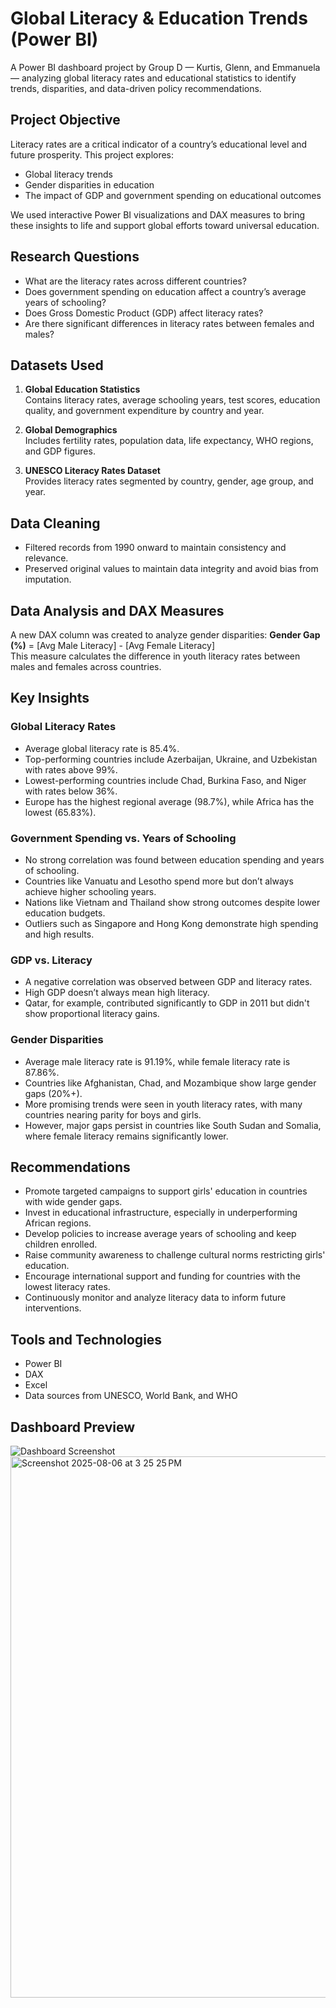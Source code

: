 # Global Literacy & Education Trends (Power BI)

A Power BI dashboard project by Group D — Kurtis, Glenn, and Emmanuela — analyzing global literacy rates and educational statistics to identify trends, disparities, and data-driven policy recommendations.

## Project Objective

Literacy rates are a critical indicator of a country’s educational level and future prosperity. This project explores:

- Global literacy trends
- Gender disparities in education
- The impact of GDP and government spending on educational outcomes

We used interactive Power BI visualizations and DAX measures to bring these insights to life and support global efforts toward universal education.

## Research Questions

- What are the literacy rates across different countries?
- Does government spending on education affect a country’s average years of schooling?
- Does Gross Domestic Product (GDP) affect literacy rates?
- Are there significant differences in literacy rates between females and males?

## Datasets Used

1. **Global Education Statistics**  
   Contains literacy rates, average schooling years, test scores, education quality, and government expenditure by country and year.

2. **Global Demographics**  
   Includes fertility rates, population data, life expectancy, WHO regions, and GDP figures.

3. **UNESCO Literacy Rates Dataset**  
   Provides literacy rates segmented by country, gender, age group, and year.

## Data Cleaning

- Filtered records from 1990 onward to maintain consistency and relevance.
- Preserved original values to maintain data integrity and avoid bias from imputation.

## Data Analysis and DAX Measures

A new DAX column was created to analyze gender disparities:
**Gender Gap (%)** = [Avg Male Literacy] - [Avg Female Literacy]  
This measure calculates the difference in youth literacy rates between males and females across countries.

## Key Insights

### Global Literacy Rates

- Average global literacy rate is 85.4%.
- Top-performing countries include Azerbaijan, Ukraine, and Uzbekistan with rates above 99%.
- Lowest-performing countries include Chad, Burkina Faso, and Niger with rates below 36%.
- Europe has the highest regional average (98.7%), while Africa has the lowest (65.83%).

### Government Spending vs. Years of Schooling

- No strong correlation was found between education spending and years of schooling.
- Countries like Vanuatu and Lesotho spend more but don’t always achieve higher schooling years.
- Nations like Vietnam and Thailand show strong outcomes despite lower education budgets.
- Outliers such as Singapore and Hong Kong demonstrate high spending and high results.

### GDP vs. Literacy

- A negative correlation was observed between GDP and literacy rates.
- High GDP doesn’t always mean high literacy.
- Qatar, for example, contributed significantly to GDP in 2011 but didn't show proportional literacy gains.

### Gender Disparities

- Average male literacy rate is 91.19%, while female literacy rate is 87.86%.
- Countries like Afghanistan, Chad, and Mozambique show large gender gaps (20%+).
- More promising trends were seen in youth literacy rates, with many countries nearing parity for boys and girls.
- However, major gaps persist in countries like South Sudan and Somalia, where female literacy remains significantly lower.

## Recommendations

- Promote targeted campaigns to support girls' education in countries with wide gender gaps.
- Invest in educational infrastructure, especially in underperforming African regions.
- Develop policies to increase average years of schooling and keep children enrolled.
- Raise community awareness to challenge cultural norms restricting girls' education.
- Encourage international support and funding for countries with the lowest literacy rates.
- Continuously monitor and analyze literacy data to inform future interventions.

## Tools and Technologies

- Power BI
- DAX
- Excel
- Data sources from UNESCO, World Bank, and WHO

## Dashboard Preview

![Dashboard Screenshot](<img width="1541" height="866" alt="Screenshot 2025-08-06 at 3 25 25 PM" src="https://github.com/user-attachments/assets/948c49a4-de94-4eb0-a33d-584381a70036" />)
<img width="1541" height="866" alt="Screenshot 2025-08-06 at 3 25 25 PM" src="https://github.com/user-attachments/assets/948c49a4-de94-4eb0-a33d-584381a70036" />

